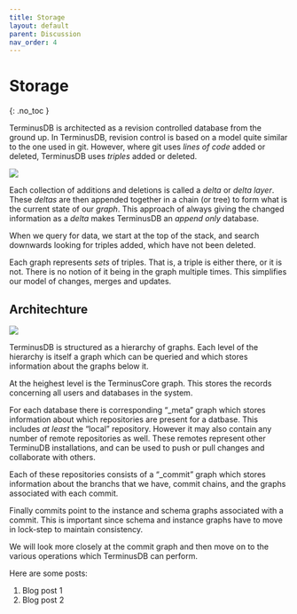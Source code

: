 ```yaml
---
title: Storage
layout: default
parent: Discussion
nav_order: 4
---
```

# Storage

{: .no_toc }

TerminusDB is architected as a revision controlled database from the ground up. In TerminusDB, revision control is based on a model quite similar to the one used in git. However, where git uses *lines of code* added or deleted, TerminusDB uses *triples* added or deleted.

![](/docs/assets/uploads/slide2.jpg)

Each collection of additions and deletions is called a *delta* or *delta layer*. These *deltas* are then appended together in a chain (or tree) to form what is the current state of our *graph*. This approach of always giving the changed information as a *delta* makes TerminusDB an *append only* database.

When we query for data, we start at the top of the stack, and search downwards looking for triples added, which have not been deleted.

Each graph represents *sets* of triples. That is, a triple is either there, or it is not. There is no notion of it being in the graph multiple times. This simplifies our model of changes, merges and updates.

## Architechture

![](/docs/assets/uploads/slide1.jpg)

TerminusDB is structured as a hierarchy of graphs. Each level of the hierarchy is itself a graph which can be queried and which stores information about the graphs below it.

At the heighest level is the TerminusCore graph. This stores the records concerning all users and databases in the system.

For each database there is corresponding “_meta” graph which stores information about which repositories are present for a datbase. This includes *at least* the “local” repository. However it may also contain any number of remote repositories as well. These remotes represent other TerminuDB installations, and can be used to push or pull changes and collaborate with others.

Each of these repositories consists of a “_commit” graph which stores information about the branchs that we have, commit chains, and the graphs associated with each commit.

Finally commits point to the instance and schema graphs associated with a commit. This is important since schema and instance graphs have to move in lock-step to maintain consistency.

We will look more closely at the commit graph and then move on to the various operations which TerminusDB can perform.



Here are some posts:

1. Blog post 1
2. Blog post 2